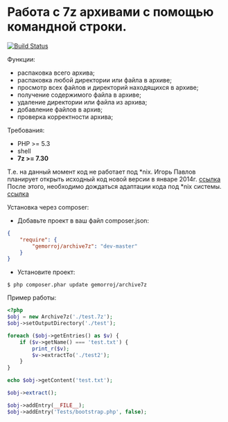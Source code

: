 # Работа с 7z архивами с помощью командной строки.

[![Build Status](https://secure.travis-ci.org/Gemorroj/Archive7z.png?branch=master)](https://travis-ci.org/Gemorroj/Archive7z)


Функции:

- распаковка всего архива;
- распаковка любой директории или файла в архиве;
- просмотр всех файлов и директорий находящихся в архиве;
- получение содержимого файла в архиве;
- удаление директории или файла из архива;
- добавление файлов в архив;
- проверка корректности архива;


Требования:

- PHP >= 5.3
- shell
- **7z >= 7.30**

Т.е. на данный момент код не работает под *nix.
Игорь Павлов планирует открыть исходный код новой версии в январе 2014г.
[ссылка](http://sourceforge.net/p/sevenzip/discussion/45797/thread/207a4f9e/#bb54)
После этого, необходимо дождаться адаптации кода под *nix системы.
[ссылка](https://sourceforge.net/p/p7zip/discussion/383043/thread/f54fe89a/#7003)


Установка через composer:

- Добавьте проект в ваш файл composer.json:

```json
{
    "require": {
        "gemorroj/archive7z": "dev-master"
    }
}
```
- Установите проект:

```
$ php composer.phar update gemorroj/archive7z
```


Пример работы:

```php
<?php
$obj = new Archive7z('./test.7z');
$obj->setOutputDirectory('./test');

foreach ($obj->getEntries() as $v) {
    if ($v->getName() === 'test.txt') {
        print_r($v);
        $v->extractTo('./test2');
    }
}

echo $obj->getContent('test.txt');

$obj->extract();

$obj->addEntry(__FILE__);
$obj->addEntry('Tests/bootstrap.php', false);
```